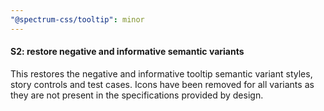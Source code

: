 ```yaml
---
"@spectrum-css/tooltip": minor
---
```


#### S2: restore negative and informative semantic variants

This restores the negative and informative tooltip semantic variant styles, story controls and test cases. Icons have been removed for all variants as they are not present in the specifications provided by design.

